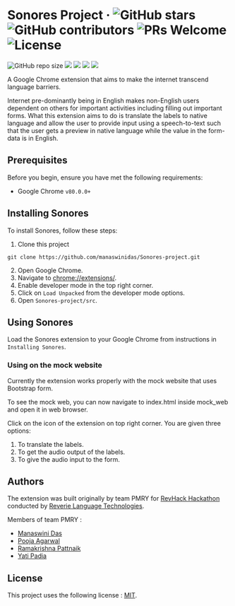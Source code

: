 # Sonores Project &middot; ![GitHub stars](https://img.shields.io/github/stars/manaswinidas/Sonores-project) ![GitHub contributors](https://img.shields.io/github/contributors/manaswinidas/Sonores-project) ![PRs Welcome](https://img.shields.io/badge/PRs-welcome-brightgreen.svg) ![License](https://img.shields.io/github/license/manaswinidas/Sonores-project)
<!--- These are examples. See https://shields.io for others or to customize this set of shields. You might want to include dependencies, project status and licence info here --->
![GitHub repo size](https://img.shields.io/github/repo-size/manaswinidas/Sonores-project)
![](https://img.shields.io/github/downloads/manaswinidas/Sonores-project/total)
![](https://img.shields.io/github/issues/manaswinidas/Sonores-project?color=green)
![](https://img.shields.io/github/issues-pr/manaswinidas/Sonores-project?color=green)
![](https://img.shields.io/github/last-commit/manaswinidas/Sonores-project)

A Google Chrome extension that aims to make the internet transcend language barriers.

Internet pre-dominantly being in English makes non-English users dependent on others for important activities including filling out important forms. What this extension aims to do is translate the labels to native language and allow the user to provide input using a speech-to-text such that the user gets a preview in native language while the value in the form-data is in English.

## Prerequisites

Before you begin, ensure you have met the following requirements:
<!--- These are just example requirements. Add, duplicate or remove as required --->
* Google Chrome `v80.0.0+`

## Installing Sonores

To install Sonores, follow these steps:

1. Clone this project
  ```
  git clone https://github.com/manaswinidas/Sonores-project.git
  ```
2. Open Google Chrome.
3. Navigate to [chrome://extensions/](chrome://extensions/).
4. Enable developer mode in the top right corner.
5. Click on `Load Unpacked` from the developer mode options.
6. Open `Sonores-project/src`.

## Using Sonores

Load the Sonores extension to your Google Chrome from instructions in `Installing Sonores`.

### Using on the mock website

Currently the extension works properly with the mock website that uses Bootstrap form.

To see the mock web, you can now navigate to index.html inside mock_web and open it in web browser.

Click on the icon of the extension on top right corner. You are given three options:

1. To translate the labels.
2. To get the audio output of the labels.
3. To give the audio input to the form.

## Authors

The extension was built originally by team PMRY for [RevHack Hackathon](https://www.digit.in/news/general/reverie-hosts-revhack-a-hackathon-for-developing-indic-language-technologies-in-bengaluru-52391.html) conducted by [Reverie Language Technologies](https://reverieinc.com/).

Members of team PMRY :

* [Manaswini Das](https://github.com/manaswinidas)
* [Pooja Agarwal](https://github.com/agarwalpooja)
* [Ramakrishna Pattnaik](https://github.com/rkpattnaik780)
* [Yati Padia](https://github.com/yati1998)

## License
<!--- If you're not sure which open license to use see https://choosealicense.com/--->

This project uses the following license : [MIT](./LICENSE.md).